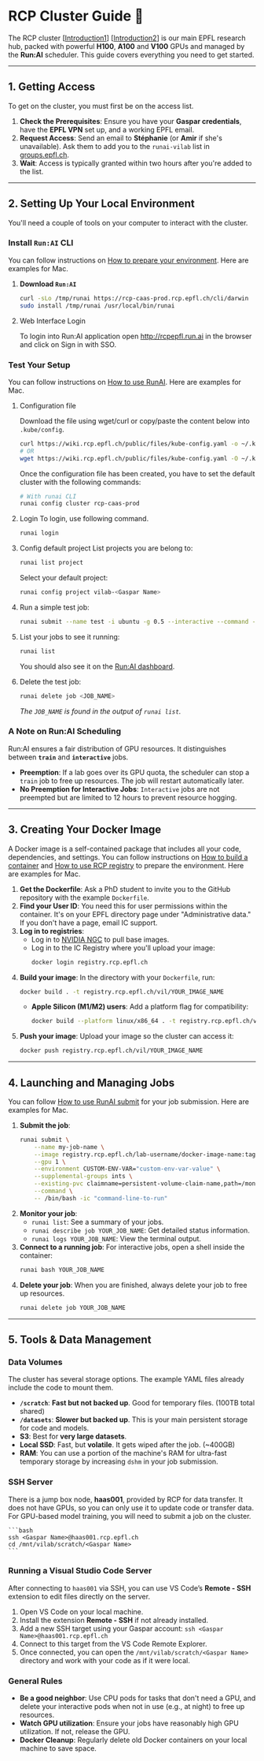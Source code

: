 # RCP Cluster Guide 🚀

The RCP cluster [[Introduction1](https://www.epfl.ch/research/facilities/rcp/rcp-cluster-service-description/)] [[Introduction2](https://wiki.rcp.epfl.ch/en/home/CaaS)] is our main EPFL research hub, packed with powerful **H100**, **A100** and **V100** GPUs and managed by the **Run:AI** scheduler. This guide covers everything you need to get started.

---

## 1. Getting Access

To get on the cluster, you must first be on the access list.

1.  **Check the Prerequisites**: Ensure you have your **Gaspar credentials**, have the **EPFL VPN** set up, and a working EPFL email.
2.  **Request Access**: Send an email to **Stéphanie** (or **Amir** if she's unavailable). Ask them to add you to the `runai-vilab` list in [groups.epfl.ch](https:/groups.epfl.ch).
3.  **Wait**: Access is typically granted within two hours after you're added to the list.

---

## 2. Setting Up Your Local Environment

You'll need a couple of tools on your computer to interact with the cluster. 

### Install `Run:AI` CLI
You can follow instructions on [How to prepare your environment](https://wiki.rcp.epfl.ch/home/CaaS/FAQ/how-to-prepare-environment). Here are examples for Mac.
1.  **Download `Run:AI`**
    ```bash
    curl -sLo /tmp/runai https://rcp-caas-prod.rcp.epfl.ch/cli/darwin
    sudo install /tmp/runai /usr/local/bin/runai
    ```
2. Web Interface Login

    To login into Run:AI application open http://rcpepfl.run.ai in the browser and click on Sign in with SSO.

### Test Your Setup
You can follow instructions on [How to use RunAI](https://wiki.rcp.epfl.ch/home/CaaS/FAQ/how-to-use-runai). Here are examples for Mac.

1. Configuration file

    Download the file using wget/curl or copy/paste the content below into ```.kube/config```.
    ```bash
    curl https://wiki.rcp.epfl.ch/public/files/kube-config.yaml -o ~/.kube/config && chmod 600 ~/.kube/config
    # OR
    wget https://wiki.rcp.epfl.ch/public/files/kube-config.yaml -O ~/.kube/config && chmod 600 ~/.kube/config
    ```
    
    Once the configuration file has been created, you have to set the default cluster with the following commands:
    ```bash
    # With runai CLI
    runai config cluster rcp-caas-prod
    ```

2. Login
    To login, use following command.
    ```bash
    runai login
    ```

3. Config default project
    List projects you are belong to:
    ```bash
    runai list project
    ```
    
    Select your default project:
    ```bash
    runai config project vilab-<Gaspar Name>
    ```


1.  Run a simple test job:
    ```bash
    runai submit --name test -i ubuntu -g 0.5 --interactive --command -- sleep 300
    ```
2.  List your jobs to see it running:
    ```bash
    runai list
    ```
    You should also see it on the [Run:AI dashboard](https://rcpepfl.run.ai/dashboards/now).
3.  Delete the test job:
    ```bash
    runai delete job <JOB_NAME>
    ```
    *The `JOB_NAME` is found in the output of `runai list`.*

### A Note on Run:AI Scheduling
Run:AI ensures a fair distribution of GPU resources. It distinguishes between **`train`** and **`interactive`** jobs.
* **Preemption**: If a lab goes over its GPU quota, the scheduler can stop a `train` job to free up resources. The job will restart automatically later.
* **No Preemption for Interactive Jobs**: `Interactive` jobs are not preempted but are limited to 12 hours to prevent resource hogging.

---

## 3. Creating Your Docker Image

A Docker image is a self-contained package that includes all your code, dependencies, and settings. You can follow instructions on [How to build a container](https://wiki.rcp.epfl.ch/en/home/CaaS/FAQ/how-to-build-a-container-part1) and [How to use RCP registry](https://wiki.rcp.epfl.ch/en/home/CaaS/FAQ/how-to-registry) to prepare the environment. Here are examples for Mac.

1.  **Get the Dockerfile**: Ask a PhD student to invite you to the GitHub repository with the example `Dockerfile`.
2.  **Find your User ID**: You need this for user permissions within the container. It's on your EPFL directory page under "Administrative data." If you don't have a page, email IC support.
3.  **Log in to registries**:
    * Log in to [NVIDIA NGC](https://ngc.nvidia.com/) to pull base images.
    * Log in to the IC Registry where you'll upload your image:
        ```bash
        docker login registry.rcp.epfl.ch
        ```
4.  **Build your image**: In the directory with your `Dockerfile`, run:
    ```bash
    docker build . -t registry.rcp.epfl.ch/vil/YOUR_IMAGE_NAME
    ```
    * **Apple Silicon (M1/M2) users**: Add a platform flag for compatibility:
        ```bash
        docker build --platform linux/x86_64 . -t registry.rcp.epfl.ch/vil/YOUR_IMAGE_NAME
        ```
5.  **Push your image**: Upload your image so the cluster can access it:
    ```bash
    docker push registry.rcp.epfl.ch/vil/YOUR_IMAGE_NAME
    ```

---

## 4. Launching and Managing Jobs

You can follow [How to use RunAI submit](https://wiki.rcp.epfl.ch/en/home/CaaS/FAQ/how-to-runai-submit) for your job submission. Here are examples for Mac.

1.  **Submit the job**:
    ```bash
    runai submit \
        --name my-job-name \
        --image registry.rcp.epfl.ch/lab-username/docker-image-name:tag \
        --gpu 1 \
        --environment CUSTOM-ENV-VAR="custom-env-var-value" \
        --supplemental-groups ints \
        --existing-pvc claimname=persistent-volume-claim-name,path=/mont-path-in-the-container \
        --command \
        -- /bin/bash -ic "command-line-to-run"
    ```
4.  **Monitor your job**:
    * `runai list`: See a summary of your jobs.
    * `runai describe job YOUR_JOB_NAME`: Get detailed status information.
    * `runai logs YOUR_JOB_NAME`: View the terminal output.
5.  **Connect to a running job**: For interactive jobs, open a shell inside the container:
    ```bash
    runai bash YOUR_JOB_NAME
    ```
6.  **Delete your job**: When you are finished, always delete your job to free up resources.
    ```bash
    runai delete job YOUR_JOB_NAME
    ```

---

## 5. Tools & Data Management

### Data Volumes
The cluster has several storage options. The example YAML files already include the code to mount them.
* **`/scratch`**: **Fast but not backed up**. Good for temporary files. (100TB total shared)
* **`/datasets`**: **Slower but backed up**. This is your main persistent storage for code and models.
* **S3**: Best for **very large datasets**.
* **Local SSD**: Fast, but **volatile**. It gets wiped after the job. (~400GB)
* **RAM**: You can use a portion of the machine's RAM for ultra-fast temporary storage by increasing `dshm` in your job submission.

### SSH Server
There is a jump box node, **haas001**, provided by RCP for data transfer. It does not have GPUs, so you can only use it to update code or transfer data. For GPU-based model training, you will need to submit a job on the cluster.

    ```bash
    ssh <Gaspar Name>@haas001.rcp.epfl.ch
    cd /mnt/vilab/scratch/<Gaspar Name>
    ```


### Running a Visual Studio Code Server
After connecting to `haas001` via SSH, you can use VS Code’s **Remote - SSH** extension to edit files directly on the server.  

1. Open VS Code on your local machine.  
2. Install the extension **Remote - SSH** if not already installed.  
3. Add a new SSH target using your Gaspar account:  ```ssh <Gaspar Name>@haas001.rcp.epfl.ch```
4. Connect to this target from the VS Code Remote Explorer.  
5. Once connected, you can open the `/mnt/vilab/scratch/<Gaspar Name>` directory and work with your code as if it were local.  


### General Rules
* **Be a good neighbor**: Use CPU pods for tasks that don't need a GPU, and delete your interactive pods when not in use (e.g., at night) to free up resources.
* **Watch GPU utilization**: Ensure your jobs have reasonably high GPU utilization. If not, release the GPU.
* **Docker Cleanup**: Regularly delete old Docker containers on your local machine to save space.
